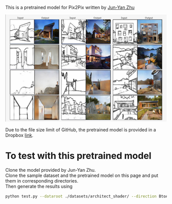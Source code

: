 This is a pretrained model for Pix2Pix written by [Jun-Yan Zhu](https://github.com/junyanz)<br>

![Results from the Pretrained Model](Pix2Pix_Result.jpg)

Due to the file size limit of GitHub, the pretrained model is provided in a Dropbox [link](https://www.dropbox.com/s/w1netgcq7qkir74/checkpoints.zip?dl=0).<br>

# To test with this pretrained model
Clone the model provided by Jun-Yan Zhu.<br>
Clone the sample dataset and the pretrained model on this page and put them in corresponding directories.<br>
Then generate the results using<br>
```bash
python test.py --dataroot ./datasets/architect_shader/ --direction BtoA --model pix2pix --name architect_shader
```
